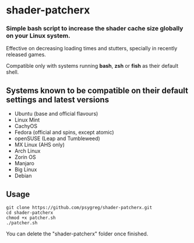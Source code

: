 # shader-patcherx
### Simple bash script to increase the shader cache size globally on your Linux system.

Effective on decreasing loading times and stutters, specially in recently released games. 

Compatible only with systems running **bash**, **zsh** or **fish** as their default shell.

## Systems known to be compatible on their default settings and latest versions

- Ubuntu (base and official flavours)
- Linux Mint
- CachyOS
- Fedora (official and spins, except atomic)
- openSUSE (Leap and Tumbleweed)
- MX Linux (AHS only)
- Arch Linux
- Zorin OS
- Manjaro
- Big Linux
- Debian

## Usage

`git clone https://github.com/psygreg/shader-patcherx.git`\
`cd shader-patcherx`\
`chmod +x patcher.sh`\
`./patcher.sh`

You can delete the "shader-patcherx" folder once finished. 
